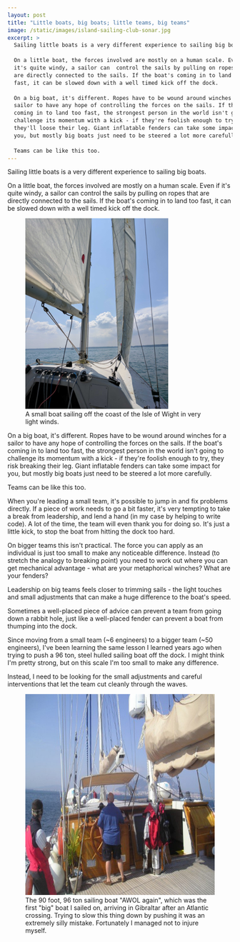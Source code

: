 ```yaml
---
layout: post
title: "Little boats, big boats; little teams, big teams"
image: /static/images/island-sailing-club-sonar.jpg
excerpt: >
  Sailing little boats is a very different experience to sailing big boats.

  On a little boat, the forces involved are mostly on a human scale. Even if
  it's quite windy, a sailor can  control the sails by pulling on ropes that
  are directly connected to the sails. If the boat's coming in to land too
  fast, it can be slowed down with a well timed kick off the dock.

  On a big boat, it's different. Ropes have to be wound around winches for a
  sailor to have any hope of controlling the forces on the sails. If the boat's
  coming in to land too fast, the strongest person in the world isn't going to
  challenge its momentum with a kick - if they're foolish enough to try,
  they'll loose their leg. Giant inflatable fenders can take some impact for
  you, but mostly big boats just need to be steered a lot more carefully.

  Teams can be like this too.
---
```


Sailing little boats is a very different experience to sailing big boats.

On a little boat, the forces involved are mostly on a human scale. Even if
it's quite windy, a sailor can  control the sails by pulling on ropes that
are directly connected to the sails. If the boat's coming in to land too
fast, it can be slowed down with a well timed kick off the dock.


<figure>
  <img class="fixed-width-20" alt="A small boat sailing off the coast of the Isle of Wight in very light winds." src="/static/images/island-sailing-club-sonar.jpg" width="320" height="427">
  <figcaption>A small boat sailing off the coast of the Isle of Wight in very light winds.</figcaption>
</figure>


On a big boat, it's different. Ropes have to be wound around winches for a
sailor to have any hope of controlling the forces on the sails. If the boat's
coming in to land too fast, the strongest person in the world isn't going to
challenge its momentum with a kick - if they're foolish enough to try, they
risk breaking their leg. Giant inflatable fenders can take some impact for you,
but mostly big boats just need to be steered a lot more carefully.

Teams can be like this too.

When you're leading a small team, it's possible to jump in and fix problems
directly. If a piece of work needs to go a bit faster, it's very tempting to
take a break from leadership, and lend a hand (in my case by helping to write
code). A lot of the time, the team will even thank you for doing so. It's just
a little kick, to stop the boat from hitting the dock too hard.

On bigger teams this isn't practical. The force you can apply as an individual
is just too small to make any noticeable difference. Instead (to stretch the
analogy to breaking point) you need to work out where you can get mechanical
advantage - what are your metaphorical winches? What are your fenders?

Leadership on big teams feels closer to trimming sails - the light touches and
small adjustments that can make a huge difference to the boat's speed.

Sometimes a well-placed piece of advice can prevent a team from going down a
rabbit hole, just like a well-placed fender can prevent a boat from thumping
into the dock.

Since moving from a small team (~6 engineers) to a bigger team (~50 engineers),
I've been learning the same lesson I learned years ago when trying to push a 96
ton, steel hulled sailing boat off the dock. I might think I'm pretty strong,
but on this scale I'm too small to make any difference.

Instead, I need to be looking for the small adjustments and careful
interventions that let the team cut cleanly through the waves.

<figure>
  <img alt="The 90 foot, 96 ton sailing boat &quot;AWOL again&quot;, arriving in Gibraltar after an Atlantic crossing" src="/static/images/awol-again-arrives-gibraltar.jpg" width="603" height="450">
  <figcaption>The 90 foot, 96 ton sailing boat &quot;AWOL again&quot;, which was the first &quot;big&quot; boat I sailed on, arriving in Gibraltar after an Atlantic crossing. Trying to slow this thing down by pushing it was an extremely silly mistake. Fortunately I managed not to injure myself.</figcaption>
</figure>

